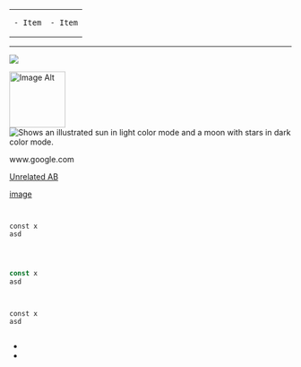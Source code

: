 <table>
  <tr>
    <td width="50%">
<pre><code>- Item
</code></pre>
    </td>
    <td width="50%">
<pre><code>- Item
</code></pre>
    </td>
  </tr>
</table>

---

![](http://4.bp.blogspot.com/_B5E5HPIKKBY/TCgENnaXouI/AAAAAAAAAZs/JHip18_p03M/s320/Screen+shot+2010-06-27+at+10.08.28+PM.png)

<img height="100" src="http://4.bp.blogspot.com/_B5E5HPIKKBY/TCgENnaXouI/AAAAAAAAAZs/JHip18_p03M/s320/Screen+shot+2010-06-27+at+10.08.28+PM.png" alt="Image Alt" />

<picture>
  <source media="(prefers-color-scheme: dark)" srcset="https://user-images.githubusercontent.com/35413456/180746525-4c0f967c-e280-48df-92fd-4750d0e14789.png">
  <source media="(prefers-color-scheme: light)" srcset="https://user-images.githubusercontent.com/35413456/180746664-334b6b2e-0829-4a32-9239-f7d4f1ba30d2.png">
  <img alt="Shows an illustrated sun in light color mode and a moon with stars in dark color mode." src="https://user-images.githubusercontent.com/35413456/180746664-334b6b2e-0829-4a32-9239-f7d4f1ba30d2.png">
</picture>

www&#46;google&#46;com

[Unrelated AB](https://unrelated.url/A/B)

[image](assets/logo.png)

<pre lang="javascript"><code>

const x
asd

</code></pre>

```javascript


const x
asd


```


```


const x
asd


```

-
- <br>
